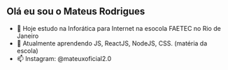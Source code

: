 ## Olá eu sou o Mateus Rodrigues

- 🔭 Hoje estudo na Inforática para Internet na esocola FAETEC no Rio de Janeiro 
- 🌱 Atualmente aprendendo JS, ReactJS, NodeJS, CSS. (matéria da escola)
- 📫 Instagram: @mateuxoficial2.0
